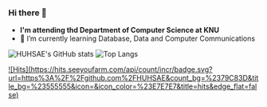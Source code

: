 ### Hi there 👋
  - **I'm attending thd Department of Computer Science at KNU**
  - 🌱 I’m currently learning Database, Data and Computer Communications
<!--
**HUHSAE/HUHSAE** is a ✨ _special_ ✨ repository because its `README.md` (this file) appears on your GitHub profile.

Here are some ideas to get you started:

- 🔭 I’m currently working on ...
- 🌱 I’m currently learning ...
- 👯 I’m looking to collaborate on ...
- 🤔 I’m looking for help with ...
- 💬 Ask me about ...
- 📫 How to reach me: ...
- 😄 Pronouns: ...
- ⚡ Fun fact: ...
-->
  ![HUHSAE's GitHub stats](https://github-readme-stats.vercel.app/api?username=HUHSAE&show_icons=true&theme=nightowl)
  ![Top Langs](https://github-readme-stats.vercel.app/api/top-langs/?username=HUHSAE&layout=compact&theme=nightowl)

  [![Hits](https://hits.seeyoufarm.com/api/count/incr/badge.svg?        url=https%3A%2F%2Fgithub.com%2FHUHSAE&count_bg=%2379C83D&title_bg=%23555555&icon=&icon_color=%23E7E7E7&title=hits&edge_flat=false)](https://hits.seeyoufarm.com)

